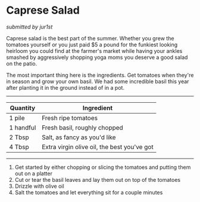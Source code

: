 # Caprese Salad

*submitted by jur1st*


Caprese salad is the best part of the summer. Whether you grew the tomatoes yourself or you just paid $5 a pound for the funkiest looking heirloom you could find at the farmer's market while having your ankles smashed by aggressively shopping yoga moms you deserve a good salad on the patio.

The most important thing here is the ingredients. Get tomatoes when they're in season and grow your own basil. We had some incredible basil this year after planting it in the ground instead of in a pot.

---------------------------

Quantity  | Ingredient
----------|-----------------------------
1 pile    | Fresh ripe tomatoes
1 handful | Fresh basil, roughly chopped
2 Tbsp  | Salt, as fancy as you'd like
4 Tbsp  | Extra virgin olive oil, the best you've got

----------------------------
1. Get started by either chopping or slicing the tomatoes and putting them out on a platter
2. Cut or tear the basil leaves and lay them out on top of the tomatoes
3. Drizzle with olive oil
4. Salt the tomatoes and let everything sit for a couple minutes
